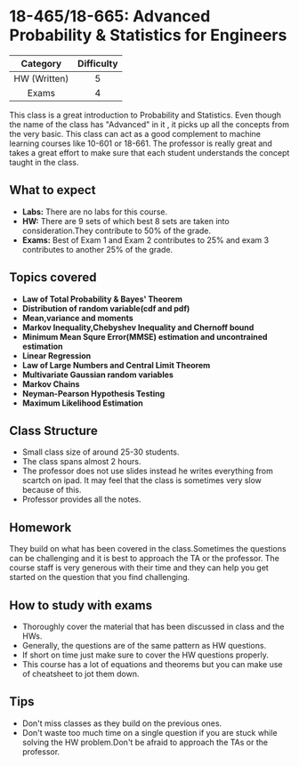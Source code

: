 # 18-465/18-665: Advanced Probability & Statistics for Engineers

| Category | Difficulty |
|:-:       | :-:        |
| HW (Written)| 5          |
| Exams    | 4          |

This class is a great introduction to Probability and Statistics. Even though the name of the class has "Advanced" in it , it picks up all the concepts from the very basic. This class can act as a good complement to machine learning courses like 10-601 or 18-661. The professor is really great and takes a great effort to make sure that each student understands the concept taught in the class.   


## What to expect

- **Labs:** There are no labs for this course.
- **HW:** There are 9 sets of which best 8 sets are taken into consideration.They contribute to 50% of the grade.
- **Exams:** Best of Exam 1 and Exam 2 contributes to 25% and exam 3 contributes to another 25% of the grade.

## Topics covered

- **Law of Total Probability  & Bayes' Theorem**
- **Distribution of random variable(cdf and pdf)**
- **Mean,variance and moments**
- **Markov Inequality,Chebyshev Inequality and Chernoff bound**
- **Minimum Mean Squre Error(MMSE) estimation and uncontrained estimation**
- **Linear Regression**
- **Law of Large Numbers and Central Limit Theorem**
- **Multivariate Gaussian random variables**
- **Markov Chains**
- **Neyman-Pearson Hypothesis Testing**
- **Maximum Likelihood Estimation**

## Class Structure
- Small class size of around 25-30 students.
- The class spans almost 2 hours.
- The professor does not use slides instead he writes everything from scartch on ipad. It may feel that the class is sometimes very slow because of this.
- Professor provides all the notes.

## Homework
They build on what has been covered in the class.Sometimes the questions can be challenging and it is best to approach the TA or the professor. The course staff is very generous with their time and they can help you get started on the question that you find challenging.

## How to study with exams
- Thoroughly cover the material that has been discussed in class and the HWs.
- Generally, the questions are of the same pattern as HW questions.
- If short on time just make sure to cover the HW questions properly.
- This course has a lot of equations and theorems but you can make use of cheatsheet to jot them down.

## Tips
- Don't miss classes as they build on the previous ones.
- Don't waste too much time on a single question if you are stuck while solving the HW problem.Don't be afraid to approach the TAs or the professor.
